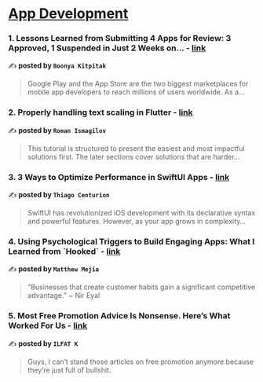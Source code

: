 
<h1><a href=https://medium.com/tag/mobile-app-development/recommended target="_blank" rel="noopener noreferrer">App Development</a></h1>
<h3>1. Lessons Learned from Submitting 4 Apps for Review: 3 Approved, 1 Suspended in Just 2 Weeks on… - <a href="https://medium.com/@boonya-kitpitak/lessons-learned-from-submitting-4-apps-for-review-3-approved-1-suspended-in-just-2-weeks-on-1fe6544ea9f8" target="_blank" rel="noopener noreferrer">link</a></h3>

✍️ **posted by `Boonya Kitpitak`**

<blockquote>Google Play and the App Store are the two biggest marketplaces for mobile app developers to reach millions of users worldwide. As a…</blockquote>

<h3>2. Properly handling text scaling in Flutter - <a href="https://medium.com/@pomis172/properly-handling-text-scaling-in-flutter-313fe717816c" target="_blank" rel="noopener noreferrer">link</a></h3>

✍️ **posted by `Roman Ismagilov`**

<blockquote>This tutorial is structured to present the easiest and most impactful solutions first. The later sections cover solutions that are harder…</blockquote>

<h3>3. 3 Ways to Optimize Performance in SwiftUI Apps - <a href="https://medium.com/@thiagorodriguescenturion/3-ways-to-optimize-performance-in-swiftui-apps-5a54b72b4041" target="_blank" rel="noopener noreferrer">link</a></h3>

✍️ **posted by `Thiago Centurion`**

<blockquote>SwiftUI has revolutionized iOS development with its declarative syntax and powerful features. However, as your app grows in complexity…</blockquote>

<h3>4. Using Psychological Triggers to Build Engaging Apps: What I Learned from `Hooked` - <a href="https://medium.com/the-holistic-dev/using-psychological-triggers-to-build-engaging-apps-what-i-learned-from-hooked-502c879f0981" target="_blank" rel="noopener noreferrer">link</a></h3>

✍️ **posted by `Matthew Mejia`**

<blockquote>“Businesses that create customer habits gain a significant competitive advantage.” ~ Nir Eyal</blockquote>

<h3>5. Most Free Promotion Advice Is Nonsense. Here’s What Worked For Us - <a href="https://medium.com/better-marketing/most-free-promotion-advice-is-nonsense-heres-what-worked-for-us-456ddc928a7c" target="_blank" rel="noopener noreferrer">link</a></h3>

✍️ **posted by `ILFAT K`**

<blockquote>Guys, I can’t stand those articles on free promotion anymore because they’re just full of bullshit.</blockquote>

